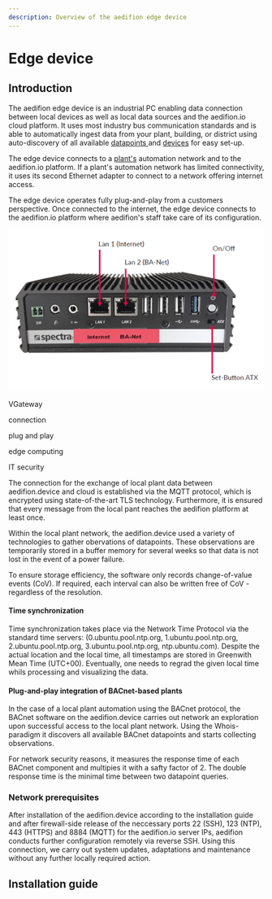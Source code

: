 ```yaml
---
description: Overview of the aedifion edge device
---
```


# Edge device

## Introduction

The aedifion edge device is an industrial PC enabling data connection between local devices as well as local data sources and the aedifion.io cloud platform. It uses most industry bus communication standards and is able to automatically ingest data from your plant, building, or district using auto-discovery of all available [datapoints ](https://docs.aedifion.io/docs/glossary#datapoint)and [devices](https://docs.aedifion.io/docs/glossary#device) for easy set-up. 

The edge device connects to a [plant's](../glossary.md#plant) automation network and to the aedifion.io platform. If a plant's automation network has limited connectivity, it uses its second Ethernet adapter to connect to a network offering internet access. 

The edge device operates fully plug-and-play from a customers perspective. Once connected to the internet, the edge device connects to the aedifion.io platform where aedifion's staff take care of its configuration.

![aedifion edge device](../.gitbook/assets/grafik%20%289%29.png)

VGateway

connection

plug and play

edge computing

IT security

The connection for the exchange of local plant data between aedifion.device and cloud is established via the MQTT protocol, which is encrypted using state-of-the-art TLS technology. Furthermore, it is ensured that every message from the local pant reaches the aedifion platform at least once. 

Within the local plant network, the aedifion.device used a variety of technologies to gather obervations of datapoints. These observations are temporarily stored in a buffer memory for several weeks so that data is not lost in the event of a power failure. 

To ensure storage efficiency, the software only records change-of-value events \(CoV\). If required, each interval can also be written free of CoV - regardless of the resolution. 

#### Time synchronization

Time synchronization takes place via the Network Time Protocol via the standard time servers: \(0.ubuntu.pool.ntp.org, 1.ubuntu.pool.ntp.org, 2.ubuntu.pool.ntp.org, 3.ubuntu.pool.ntp.org, ntp.ubuntu.com\). Despite the actual location and the local time, all timestamps are stored in Greenwith Mean Time \(UTC+00\). Eventually, one needs to regrad the given local time whils processing and visualizing the data. 

#### Plug-and-play integration of BACnet-based plants

In the case of a local plant automation using the BACnet protocol, the BACnet software on the aedifion.device carries out network an exploration upon successful access to the local plant network. Using the Whois-paradigm it discovers all available BACnet datapoints and starts collecting observations. 

For network security reasons, it measures the response time of each BACnet component and multipies it with a safty factor of 2. The double response time is the minimal time between two datapoint queries. 

### Network prerequisites

After installation of the aedifion.device according to the installation guide and after firewall-side release of the neccessary ports 22 \(SSH\), 123 \(NTP\), 443 \(HTTPS\) and 8884 \(MQTT\) for the aedifion.io server IPs, aedifion conducts further configuration remotely via reverse SSH. Using this connection, we carry out system updates, adaptations and maintenance without any further locally required action. 

## Installation guide



